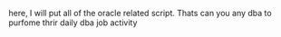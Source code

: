 here, I will put all of the oracle related script. Thats can you any dba to purfome thrir daily dba job activity 
